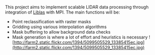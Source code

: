 This project aims to implement scalable LIDAR data processing through integration of [Liblas](http://liblas.org) with MPI. The main functions will be:
  * Point reclassification with raster masks
  * Gridding using various interpolation algorithms
  * Mask buffering to allow background data checks
  * Mask generation is where a lot of effort and heuristics is necessary
![http://farm2.static.flickr.com/1394/5099505529_13385415ec.jpg](http://farm2.static.flickr.com/1394/5099505529_13385415ec.jpg)